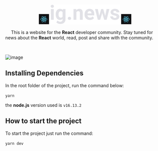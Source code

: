 <center>

  ![logo](/public/images/favicon.png)
  ![logo](/public/images/logo.svg)
  ![logo](/public/images/favicon.png)

</center>

<p>&emsp; This is a website for the <b>React</b> developer community. Stay tuned for news about the <b>React</b> world, read, post and share with the community.</p>
</br>

![image](https://user-images.githubusercontent.com/48137972/153086860-bdca39aa-c3a8-477f-a24f-7a7eb67e0edc.png)


## Installing Dependencies

<p align="justify">In the root folder of the project, run the command below:</p> 

<code>yarn</code>

the <b>node.js</b> version used is <code>v16.13.2</code>


## How to start the project

<p align="justify">To start the project just run the command:</p>

 <code>yarn dev</code>
